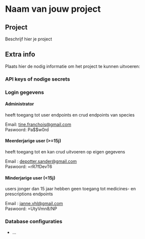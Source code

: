 # Naam van jouw project

## Project
Beschrijf hier je project

## Extra info
Plaats hier de nodig informatie om het
project te kunnen uitvoeren:

### API keys of nodige secrets
###  Login gegevens

#### Administrator 
heeft toegang tot user endpoints en crud endpoints van species

Email: tine.franchois@gmail.com\
Paswoord: Pa$$w0rd

#### Meerderjarige user  (>=15j)
heeft toegang tot en kan crud uitvoeren op eigen gegevens

Email : depotter.sander@gmail.com\
Paswoord: =rR7fDevT6

#### Minderjarige user (<15j)
users jonger dan 15 jaar hebben geen toegang tot medicines- en prescriptions endpoints

Email : janne.vhl@gmail.com\
Paswoord: =UtyVmn8/NP



### Database configuraties
- ...
